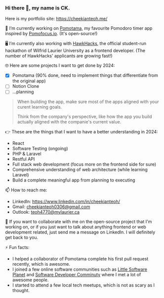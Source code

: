### Hi there 👋, my name is CK.

Here is my portfolio site: https://cheekianteoh.me/

🔭 I’m currently working on [Pomotama](https://pomotama.netlify.app/), my favourite Pomodoro timer app inspired by [Pomofocus.io](https://pomofocus.io/). (It's open-source!)

🖥️ I’m currently also working with [HawkHacks](https://hawkhacks.ca/), the official student-run hackathon of Wilfrid Laurier University as a frontend developer. (The number of HawkHacks' applicants are growing fast!)

🤓 Here are some projects I want to get done by 2024:
  - [X] Pomotama (90% done, need to implement things that differentiate from the original app)
  - [ ] Notion Clone
  - [ ] ...planning
> When building the app, make sure most of the apps aligned with your curent learning goals.
> 
> Think from the company's perspective, like how the app you build actually aligned with the companie's current value.

👉 These are the things that I want to have a better understanding in 2024:
  - React
  - Software Testing (ongoing)
  - PHP & Laravel
  - Restful API
  - Full stack web development (focus more on the frontend side for sure)
  - Comprehensive understanding of web architecture (while learning Laravel)
  - Build a complete meaningful app from planning to executing

📫 How to reach me:
  - LinkedIn: https://www.linkedin.com/in/cheekianteoh/
  - Gmail: cheekianteoh0306@gmail.com
  - Outlook: teoh4770@mylaurier.ca

💬 If you want to collaborate with me on the open-source project that I'm working on, or if you just want to talk about anything frontend or web development related, just send me a message on LinkedIn. I will definitely get back to you.

⚡ Fun facts:
  - I helped a collaborator of Pomotama complete his first pull request recently, which is awesome.
  - I joined a few online software communities such as [Little Software Planet](https://littlesoftwareplanet.com/) and [Software Developer Comminuty](https://www.skool.com/software-developer-academy) where I met a lot of awesome people.
  - I started to attend a few local tech meetups, which is not as scary as I thought.
